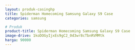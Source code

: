 ```yaml
---
layout: produk-casinghp
title: Spiderman Homecoming Samsung Galaxy S9 Case
categories: samsung

# Produk
product-title: Spiderman Homecoming Samsung Galaxy S9 Case
image-drive: 1koDOGyIjxEs9gC2_0d3wr8cTbnRVMMtk
harga: 90000
---
```

